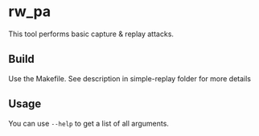 # rw_pa

This tool performs basic capture & replay attacks.


## Build

Use the Makefile. See description in simple-replay folder for more details

## Usage

You can use `--help` to get a list of all arguments.